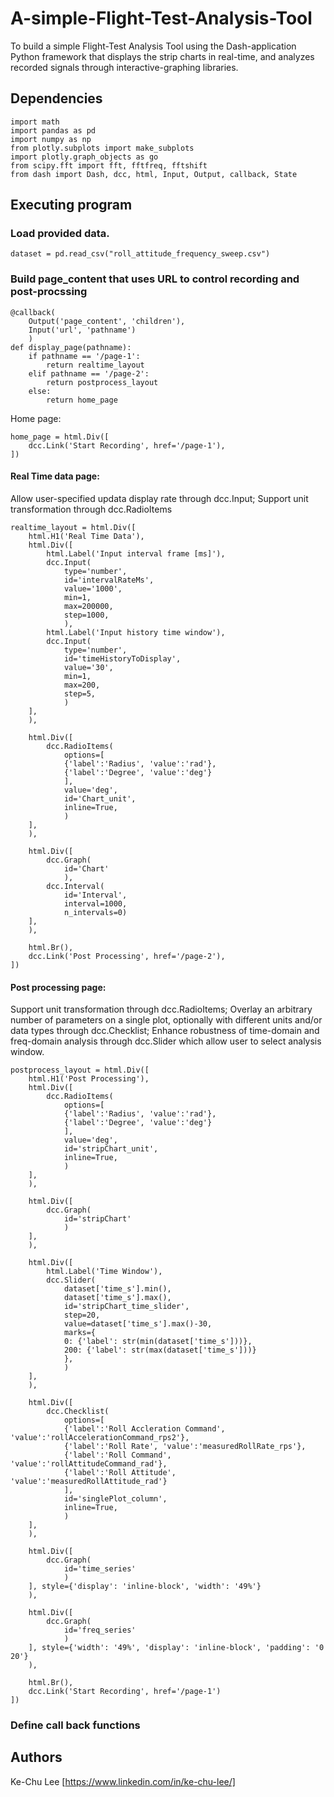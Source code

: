 # A-simple-Flight-Test-Analysis-Tool

To build a simple Flight-Test Analysis Tool using the Dash-application Python framework that displays the strip charts in real-time, and analyzes recorded signals through interactive-graphing libraries.

## Dependencies
```
import math
import pandas as pd
import numpy as np
from plotly.subplots import make_subplots
import plotly.graph_objects as go
from scipy.fft import fft, fftfreq, fftshift
from dash import Dash, dcc, html, Input, Output, callback, State
```

## Executing program
### Load provided data.
```
dataset = pd.read_csv("roll_attitude_frequency_sweep.csv")
```
### Build page_content that uses URL to control recording and post-procssing
```
@callback(
    Output('page_content', 'children'),
    Input('url', 'pathname')
    )
def display_page(pathname):
    if pathname == '/page-1':
        return realtime_layout
    elif pathname == '/page-2':
        return postprocess_layout
    else:
        return home_page
```
Home page: 
```
home_page = html.Div([
    dcc.Link('Start Recording', href='/page-1'),
])
```
#### Real Time data page: 
Allow user-specified updata display rate through dcc.Input; Support unit transformation through dcc.RadioItems

```
realtime_layout = html.Div([
    html.H1('Real Time Data'),
    html.Div([
        html.Label('Input interval frame [ms]'),
        dcc.Input(
            type='number',
            id='intervalRateMs',
            value='1000',
            min=1, 
            max=200000, 
            step=1000,
            ),
        html.Label('Input history time window'),
        dcc.Input(
            type='number',
            id='timeHistoryToDisplay',
            value='30',
            min=1, 
            max=200, 
            step=5,
            )
    ],
    ),

    html.Div([
        dcc.RadioItems(
            options=[
            {'label':'Radius', 'value':'rad'},
            {'label':'Degree', 'value':'deg'}
            ],
            value='deg',
            id='Chart_unit',
            inline=True,
            )
    ],
    ),
    
    html.Div([
        dcc.Graph(
            id='Chart'
            ),
        dcc.Interval(
            id='Interval',
            interval=1000,
            n_intervals=0)
    ],
    ),

    html.Br(),
    dcc.Link('Post Processing', href='/page-2'),
])
```
#### Post processing page: 
Support unit transformation through dcc.RadioItems; Overlay an arbitrary number of parameters on a single plot, optionally with
different units and/or data types through dcc.Checklist; Enhance robustness of time-domain and freq-domain analysis through dcc.Slider which allow user to select analysis window.

```
postprocess_layout = html.Div([
    html.H1('Post Processing'),
    html.Div([
        dcc.RadioItems(
            options=[
            {'label':'Radius', 'value':'rad'},
            {'label':'Degree', 'value':'deg'}
            ],
            value='deg',
            id='stripChart_unit',
            inline=True,
            )
    ],
    ),
    
    html.Div([
        dcc.Graph(
            id='stripChart'
            )
    ],
    ),
    
    html.Div([
        html.Label('Time Window'),
        dcc.Slider(
            dataset['time_s'].min(),
            dataset['time_s'].max(),
            id='stripChart_time_slider',
            step=20,
            value=dataset['time_s'].max()-30,
            marks={
            0: {'label': str(min(dataset['time_s']))},
            200: {'label': str(max(dataset['time_s']))}
            },
            )
    ],
    ),
    
    html.Div([
        dcc.Checklist(
            options=[
            {'label':'Roll Accleration Command', 'value':'rollAccelerationCommand_rps2'},
            {'label':'Roll Rate', 'value':'measuredRollRate_rps'},
            {'label':'Roll Command', 'value':'rollAttitudeCommand_rad'},
            {'label':'Roll Attitude', 'value':'measuredRollAttitude_rad'}
            ],
            id='singlePlot_column',
            inline=True,
            )
    ],
    ),

    html.Div([
        dcc.Graph(
            id='time_series'
            )
    ], style={'display': 'inline-block', 'width': '49%'}
    ),
    
    html.Div([
        dcc.Graph(
            id='freq_series'
            )
    ], style={'width': '49%', 'display': 'inline-block', 'padding': '0 20'}
    ),
    
    html.Br(),
    dcc.Link('Start Recording', href='/page-1')
])
```
### Define call back functions




## Authors
Ke-Chu Lee [https://www.linkedin.com/in/ke-chu-lee/]
